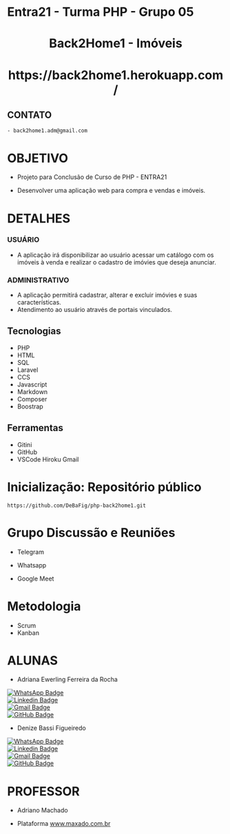 # Entra21 - Turma PHP - Grupo 05 


<p>
    <h1 align = "center">  Back2Home1 - Imóveis </h1>
    <h1 align = "center">  https://back2home1.herokuapp.com/ </h1>
    <div align = "centro">
    </div>
</p>
 
 ## CONTATO

    - back2home1.adm@gmail.com

# OBJETIVO

 - Projeto para Conclusão de Curso de PHP - ENTRA21

 - Desenvolver uma aplicação web para compra e vendas e imóveis.

 # DETALHES

### USUÁRIO

 - A aplicação irá disponibilizar ao usuário acessar um catálogo com os imóveis à venda e realizar o cadastro de imóvies que deseja anunciar.

### ADMINISTRATIVO

- A aplicação permitirá cadastrar, alterar e excluir imóvies e suas características.
- Atendimento ao usuário através de portais vinculados.

## Tecnologias

 * PHP
 * HTML
 * SQL
 * Laravel
 * CCS
 * Javascript
 * Markdown
 * Composer
 * Boostrap

## Ferramentas

* Gitini
* GitHub
* VSCode
  Hiroku
  Gmail
  
# Inicialização: Repositório público

    https://github.com/DeBaFig/php-back2home1.git

# Grupo Discussão e Reuniões

 - Telegram

 - Whatsapp 

 - Google Meet 

# Metodologia 

- Scrum
- Kanban

# ALUNAS

* Adriana Ewerling Ferreira da Rocha

 [![WhatsApp Badge](https://img.shields.io/badge/WhatsApp-25D366?style=for-the-badge&logo=whatsapp&logoColor=white)](https://whatsa.me/5549999733703)   
[![Linkedin Badge](https://img.shields.io/badge/LinkedIn-0077B5?style=for-the-badge&logo=linkedin&logoColor=white)](https://www.linkedin.com/in/adriana-ewerling-ferreira-da-rocha/)  
[![Gmail Badge](  https://img.shields.io/badge/Gmail-D14836?style=for-the-badge&logo=gmail&logoColor=white)](mailto:adrianalibras@gmail.com)  
[![GitHub Badge](https://img.shields.io/badge/GitHub-100000?style=for-the-badge&logo=github&logoColor=white)](https://github.com/AdrianaEFRocha)   


* Denize Bassi Figueiredo

 [![WhatsApp Badge](https://img.shields.io/badge/WhatsApp-25D366?style=for-the-badge&logo=whatsapp&logoColor=white)](https://whatsa.me/5547988184372)   
[![Linkedin Badge](https://img.shields.io/badge/LinkedIn-0077B5?style=for-the-badge&logo=linkedin&logoColor=white)](https://www.linkedin.com/in/dbfigueiredo/)  
[![Gmail Badge](  https://img.shields.io/badge/Gmail-D14836?style=for-the-badge&logo=gmail&logoColor=white)](mailto:denize.f.bassi@gmail.com)  
[![GitHub Badge](https://img.shields.io/badge/GitHub-100000?style=for-the-badge&logo=github&logoColor=white)](https://github.com/DeBaFig)  

# PROFESSOR

* Adriano Machado

-  Plataforma www.maxado.com.br
